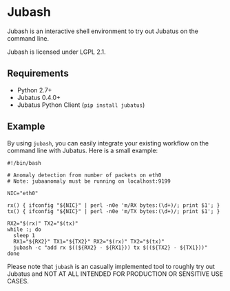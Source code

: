Jubash
======

Jubash is an interactive shell environment to try out Jubatus on the command line.

Jubash is licensed under LGPL 2.1.

Requirements
------------

- Python 2.7+
- Jubatus 0.4.0+
- Jubatus Python Client (`pip install jubatus`)

Example
-------

By using `jubash`, you can easily integrate your existing workflow on the command line with Jubatus.
Here is a small example:

```
#!/bin/bash

# Anomaly detection from number of packets on eth0
# Note: jubaanomaly must be running on localhost:9199

NIC="eth0"

rx() { ifconfig "${NIC}" | perl -n0e 'm/RX bytes:(\d+)/; print $1'; }
tx() { ifconfig "${NIC}" | perl -n0e 'm/TX bytes:(\d+)/; print $1'; }

RX2="$(rx)" TX2="$(tx)"
while :; do
  sleep 1
  RX1="${RX2}" TX1="${TX2}" RX2="$(rx)" TX2="$(tx)"
  jubash -c "add rx $((${RX2} - ${RX1})) tx $((${TX2} - ${TX1}))"
done
```

Please note that `jubash` is an casually implemented tool to roughly try out Jubatus and NOT AT ALL INTENDED FOR PRODUCTION OR SENSITIVE USE CASES.
